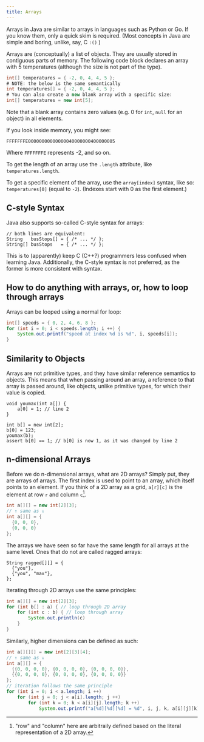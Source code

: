 ```yaml
---
title: Arrays
---
```


Arrays in Java are similar to arrays in languages such as Python or Go. If you know them, only a quick skim is required. (Most concepts in Java are simple and boring, unlike, say, C `:()` )

Arrays are (conceptually) a list of objects. They are usually stored in contiguous parts of memory.
The following code block declares an array with 5 temperatures (although the size is not part of the type).

```java
int[] temperatures = { -2, 0, 4, 4, 5 };
# NOTE: the below is the same semantically
int temperatures[] = { -2, 0, 4, 4, 5 };
# You can also create a new blank array with a specific size:
int[] temperatures = new int[5];
```

Note that a blank array contains zero values (e.g. 0 for `int`, `null` for an object) in all elements.

If you look inside memory, you might see:

```
FFFFFFFE00000000000000040000000400000005
```

Where `FFFFFFFE` represents -2, and so on.

To get the length of an array use the `.length` attribute, like `temperatures.length`.

To get a specific element of the array, use the `array[index]` syntax, like so: `temperatures[0]` (equal to `-2`). (Indexes start with 0 as the first element.)

## C-style Syntax

Java also supports so-called C-style syntax for arrays:

```
// both lines are equivalent:
String   busStops[] = { /* ... */ };
String[] busStops   = { /* ... */ };
```

This is to (apparently) keep C (C++?) programmers less confused when learning Java.
Additionally, the C-style syntax is not preferred, as the former is more consistent with syntax.

## How to do anything with arrays, or, how to loop through arrays

Arrays can be looped using a normal for loop:

```java
int[] speeds = { 0, 2, 4, 6, 8 };
for (int i = 0; i < speeds.length; i ++) {
    System.out.printf("speed at index %d is %d", i, speeds[i]);
}
```

## Similarity to Objects

Arrays are not primitive types, and they have similar reference semantics to objects.
This means that when passing around an array, a reference to that array is passed around, like objects, unlike primitive types, for which their value is copied.

```
void youmax(int a[]) {
    a[0] = 1; // line 2
}

int b[] = new int[2];
b[0] = 123;
youmax(b);
assert b[0] == 1; // b[0] is now 1, as it was changed by line 2
```

## n-dimensional Arrays

Before we do n-dimensional arrays, what are 2D arrays? Simply put, they are arrays of arrays. The first index is used to point to an array, which itself points to an element.
If you think of a 2D array as a grid, `a[r][c]` is the element at row `r` and column `c`[^1].

[^1]: "row" and "column" here are arbitraily defined based on the literal representation of a 2D array.

```java
int a[][] = new int[2][3];
// ↑ same as ↓
int a[][] = {
  {0, 0, 0},
  {0, 0, 0}
};
```

The arrays we have seen so far have the same length for all arrays at the same level. Ones that do not are called ragged arrays:

```
String ragged[][] = {
  {"you"},
  {"you", "max"},
};
```

Iterating through 2D arrays use the same principles:

```java
int a[][] = new int[2][3];
for (int b[] : a) { // loop through 2D array
    for (int c : b) { // loop through array
        System.out.println(c)
    }
}
```

Similarly, higher dimensions can be defined as such:

```java
int a[][][] = new int[2][3][4];
// ↑ same as ↓
int a[][] = {
  {{0, 0, 0, 0}, {0, 0, 0, 0}, {0, 0, 0, 0}},
  {{0, 0, 0, 0}, {0, 0, 0, 0}, {0, 0, 0, 0}}
};
// iteration follows the same principle
for (int i = 0; i < a.length; i ++)
    for (int j = 0; j < a[i].length; j ++)
        for (int k = 0; k < a[i][j].length; k ++)
            System.out.printf("a[%d][%d][%d] = %d", i, j, k, a[i][j][k]);
```
